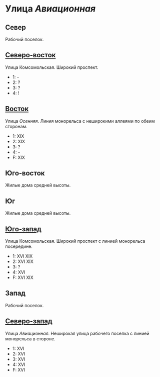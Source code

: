 # Улица *Авиационная*

## Север

Рабочий поселок.

## [Северо-восток](./545015.md)

Улица Комсомольская.
Широкий проспект.

* 1:    -
* 2:    ?
* 3:    ?
* 4:    !

## [Восток](./520045.md)

Улица *Осенняя*.
Линия монорельса с неширокими аллеями по обеим сторонам.

* 1:    XIX
* 2:    XIX
* 3:    ?
* 4:    -
* F:    XIX

## Юго-восток

Жилые дома средней высоты.

## Юг

Жилые дома средней высоты.

## [Юго-запад](./512048.md)

Улица Комсомольская.
Широкий проспект с линией монорельса посередине.

* 1:    XVI XIX
* 2:    XVI XIX
* 3:    ?
* 4:    XVI
* F:    XVI XIX

## Запад

Рабочий поселок.

## [Северо-запад](./515030.md)

Улица *Авиационная*.
Неширокая улица рабочего поселка с линией монорельса в стороне.

* 1:    XVI
* 2:    XVI
* 3:    XVI
* 4:    XVI
* F:    XVI
